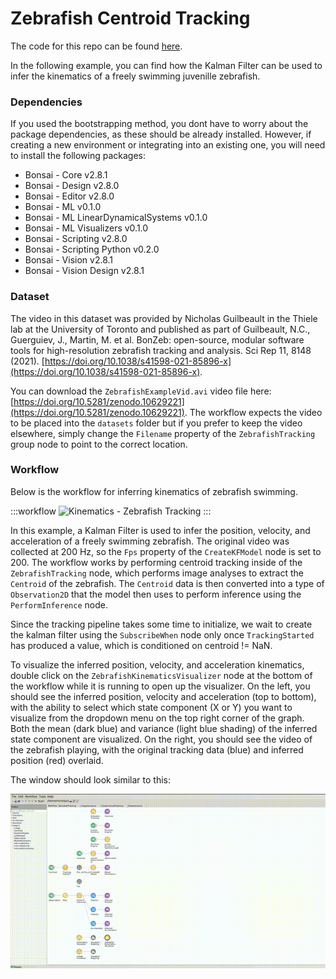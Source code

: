 # Zebrafish Centroid Tracking

The code for this repo can be found [here](https://github.com/bonsai-rx/machinelearning-examples/tree/main/examples/LinearDynamicalSystems/Kinematics/ZebrafishCentroidTracking).

In the following example, you can find how the Kalman Filter can be used to infer the kinematics of a freely swimming juvenille zebrafish.

### Dependencies

If you used the bootstrapping method, you dont have to worry about the package dependencies, as these should be already installed. However, if creating a new environment or integrating into an existing one, you will need to install the following packages:

* Bonsai - Core v2.8.1
* Bonsai - Design v2.8.0
* Bonsai - Editor v2.8.0
* Bonsai - ML v0.1.0
* Bonsai - ML LinearDynamicalSystems v0.1.0
* Bonsai - ML Visualizers v0.1.0
* Bonsai - Scripting v2.8.0
* Bonsai - Scripting Python v0.2.0
* Bonsai - Vision v2.8.1
* Bonsai - Vision Design v2.8.1

### Dataset

The video in this dataset was provided by Nicholas Guilbeault in the Thiele lab at the University of Toronto and published as part of Guilbeault, N.C., Guerguiev, J., Martin, M. et al. BonZeb: open-source, modular software tools for high-resolution zebrafish tracking and analysis. Sci Rep 11, 8148 (2021). [https://doi.org/10.1038/s41598-021-85896-x](https://doi.org/10.1038/s41598-021-85896-x).

You can download the `ZebrafishExampleVid.avi` video file here: [https://doi.org/10.5281/zenodo.10629221](https://doi.org/10.5281/zenodo.10629221). The workflow expects the video to be placed into the `datasets` folder but if you prefer to keep the video elsewhere, simply change the `Filename` property of the `ZebrafishTracking` group node to point to the correct location.

### Workflow

Below is the workflow for inferring kinematics of zebrafish swimming.

:::workflow
![Kinematics - Zebrafish Tracking](ZebrafishTracking.bonsai)
:::

In this example, a Kalman Filter is used to infer the position, velocity, and acceleration of a freely swimming zebrafish. The original video was collected at 200 Hz, so the `Fps` property of the `CreateKFModel` node is set to 200. The workflow works by performing centroid tracking inside of the `ZebrafishTracking` node, which performs image analyses to extract the `Centroid` of the zebrafish. The `Centroid` data is then converted into a type of `Observation2D` that the model then uses to perform inference using the  `PerformInference` node.

Since the tracking pipeline takes some time to initialize, we wait to create the kalman filter using the `SubscribeWhen` node only once `TrackingStarted` has produced a value, which is conditioned on centroid != NaN.

To visualize the inferred position, velocity, and acceleration kinematics, double click on the `ZebrafishKinematicsVisualizer` node at the bottom of the workflow while it is running to open up the visualizer. On the left, you should see the inferred position, velocity and acceleration (top to bottom), with the ability to select which state component (X or Y) you want to visualize from the dropdown menu on the top right corner of the graph. Both the mean (dark blue) and variance (light blue shading) of the inferred state component are visualized. On the right, you should see the video of the zebrafish playing, with the original tracking data (blue) and inferred position (red) overlaid.

The window should look similar to this:

![Zebrafish Tracking](ZebrafishTracking.gif)
